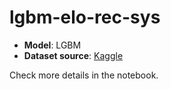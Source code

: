 # lgbm-elo-rec-sys

- **Model**: LGBM
- **Dataset source**: [Kaggle](https://www.kaggle.com/competitions/elo-merchant-category-recommendation/overview)
  
Check more details in the notebook.
